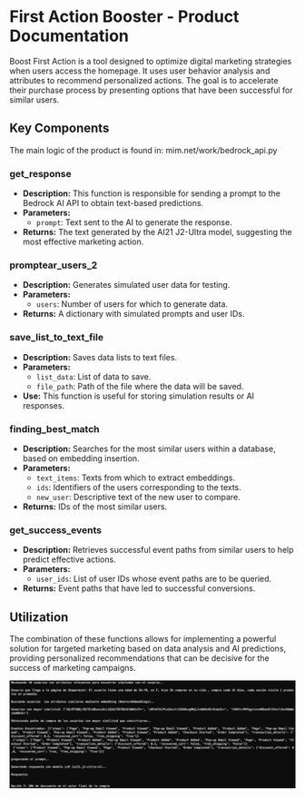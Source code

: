 # First Action Booster - Product Documentation

Boost First Action is a tool designed to optimize digital marketing strategies when users access the homepage. It uses user behavior analysis and attributes to recommend personalized actions. The goal is to accelerate their purchase process by presenting options that have been successful for similar users.

## Key Components
The main logic of the product is found in: mim.net/work/bedrock_api.py

### get_response
- **Description:** This function is responsible for sending a prompt to the Bedrock AI API to obtain text-based predictions.
- **Parameters:**
  - `prompt`: Text sent to the AI to generate the response.
- **Returns:** The text generated by the AI21 J2-Ultra model, suggesting the most effective marketing action.

### promptear_users_2
- **Description:** Generates simulated user data for testing.
- **Parameters:**
  - `users`: Number of users for which to generate data.
- **Returns:** A dictionary with simulated prompts and user IDs.

### save_list_to_text_file
- **Description:** Saves data lists to text files.
- **Parameters:**
  - `list_data`: List of data to save.
  - `file_path`: Path of the file where the data will be saved.
- **Use:** This function is useful for storing simulation results or AI responses.

### finding_best_match
- **Description:** Searches for the most similar users within a database, based on embedding insertion.
- **Parameters:**
  - `text_items`: Texts from which to extract embeddings.
  - `ids`: Identifiers of the users corresponding to the texts.
  - `new_user`: Descriptive text of the new user to compare.
- **Returns:** IDs of the most similar users.

### get_success_events
- **Description:** Retrieves successful event paths from similar users to help predict effective actions.
- **Parameters:**
  - `user_ids`: List of user IDs whose event paths are to be queried.
- **Returns:** Event paths that have led to successful conversions.

## Utilization

The combination of these functions allows for implementing a powerful solution for targeted marketing based on data analysis and AI predictions, providing personalized recommendations that can be decisive for the success of marketing campaigns.


![Image Description](images/output.png)
